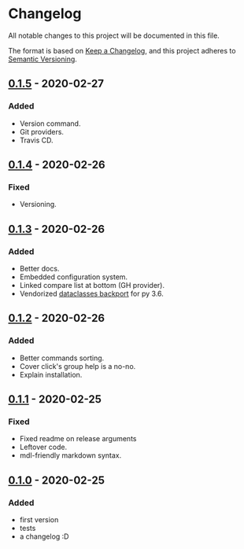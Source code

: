 # Changelog

All notable changes to this project will be documented in this file.

The format is based on [Keep a Changelog](https://keepachangelog.com/en/1.0.0/),
and this project adheres to [Semantic Versioning](https://semver.org/spec/v2.0.0.html).

## [0.1.5] - 2020-02-27

### Added

- Version command.
- Git providers.
- Travis CD.

## [0.1.4] - 2020-02-26

### Fixed

- Versioning.

## [0.1.3] - 2020-02-26

### Added

- Better docs.
- Embedded configuration system.
- Linked compare list at bottom (GH provider).
- Vendorized [dataclasses backport](https://github.com/ericvsmith/dataclasses) for py 3.6.

## [0.1.2] - 2020-02-26

### Added

- Better commands sorting.
- Cover click's group help is a no-no.
- Explain installation.

## [0.1.1] - 2020-02-25

### Fixed

- Fixed readme on release arguments
- Leftover code.
- mdl-friendly markdown syntax.

## [0.1.0] - 2020-02-25

### Added

- first version
- tests
- a changelog :D

[Unreleased]: https://github.com/aogier/chachacha/compare/v0.1.5...HEAD
[0.1.5]: https://github.com/aogier/chachacha/compare/v0.1.4...v0.1.5
[0.1.4]: https://github.com/aogier/chachacha/compare/v0.1.3...v0.1.4
[0.1.3]: https://github.com/aogier/chachacha/compare/v0.1.2...v0.1.3
[0.1.2]: https://github.com/aogier/chachacha/compare/v0.1.1...v0.1.2
[0.1.1]: https://github.com/aogier/chachacha/compare/v0.1.0...v0.1.1
[0.1.0]: https://github.com/aogier/chachacha/releases/tag/v0.1.0

[//]: # (C3-1-DKAC-GGH-Raogier/chachacha-Tv{t})
